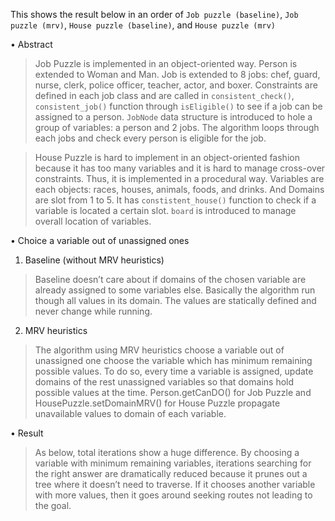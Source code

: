 This shows the result below in an order of `Job puzzle (baseline)`, `Job puzzle (mrv)`, `House puzzle (baseline)`, and `House puzzle (mrv)`

•	Abstract

>	Job Puzzle is implemented in an object-oriented way. Person is extended to Woman and Man. Job is extended to 8 jobs: chef, guard, nurse, clerk, police officer, teacher, actor, and boxer. Constraints are defined in each job class and are called in `consistent_check()`, `consistent_job()` function through `isEligible()` to see if a job can be assigned to a person. `JobNode` data structure is introduced to hole a group of variables: a person and 2 jobs. The algorithm loops through each jobs and check every person is eligible for the job.

>	House Puzzle is hard to implement in an object-oriented fashion because it has too many variables and it is hard to manage cross-over constraints. Thus, it is implemented in a procedural way. Variables are each objects: races, houses, animals, foods, and drinks. And Domains are slot from 1 to 5. It has `constistent_house()` function to check if a variable is located a certain slot. `board` is introduced to manage overall location of variables. 

•	Choice a variable out of unassigned ones


1)	Baseline (without MRV heuristics)

>Baseline doesn’t care about if domains of the chosen variable are already assigned to some variables else. Basically the algorithm run though all values in its domain. The values are statically defined and never change while running.

2)	MRV heuristics

>The algorithm using MRV heuristics choose a variable out of unassigned one choose the variable which has minimum remaining possible values. To do so, every time a variable is assigned, update domains of the rest unassigned variables so that domains hold possible values at the time. Person.getCanDO() for Job Puzzle and HousePuzzle.setDomainMRV() for House Puzzle propagate unavailable values to domain of each variable.




•	Result

>As below, total iterations show a huge difference. By choosing a variable with minimum remaining variables, iterations searching for the right answer are dramatically reduced because it prunes out a tree where it doesn’t need to traverse. If it chooses another variable with more values, then it goes around seeking routes not leading to the goal.



